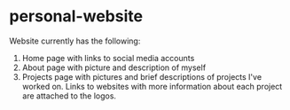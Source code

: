 # personal-website

Website currently has the following:

1. Home page with links to social media accounts
2. About page with picture and description of myself
3. Projects page with pictures and brief descriptions of projects I've worked on. Links to websites with more information about each project are attached to the logos.